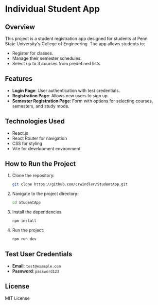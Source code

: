 # Individual Student App

## Overview

This project is a student registration app designed for students at Penn State University's College of Engineering. The app allows students to:
- Register for classes.
- Manage their semester schedules.
- Select up to 3 courses from predefined lists.

## Features

- **Login Page**: User authentication with test credentials.
- **Registration Page**: Allows new users to sign up.
- **Semester Registration Page**: Form with options for selecting courses, semesters, and study mode.

## Technologies Used

- React.js
- React Router for navigation
- CSS for styling
- Vite for development environment

## How to Run the Project

1. Clone the repository:
    ```bash
    git clone https://github.com/crwindler/StudentApp.git
    ```
2. Navigate to the project directory:
    ```bash
    cd StudentApp
    ```
3. Install the dependencies:
    ```bash
    npm install
    ```
4. Run the project:
    ```bash
    npm run dev
    ```

## Test User Credentials

- **Email**: `test@example.com`
- **Password**: `password123`

## License

MIT License

